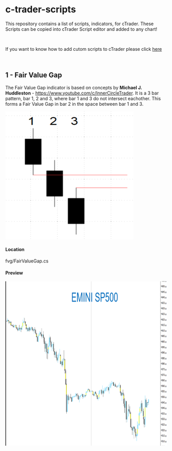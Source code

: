 # c-trader-scripts
This repository contains a list of scripts, indicators, for cTrader. These Scripts can be copied into cTrader Script editor and added to any chart!

</br>

If you want to know how to add cutom scripts to cTrader please click [here](https://github.com/bardurt/c-trader-scripts/blob/main/help/tutorial.md)

</br>


## 1 - Fair Value Gap
The Fair Value Gap indicator is based on concepts by <b>Michael J. Huddleston</b> - https://www.youtube.com/c/InnerCircleTrader. It is a 3 bar pattern, bar 1, 2 and 3, where bar 1 and 3 do not intersect eachother. This forms a Fair Value Gap in bar 2 in the space between bar 1 and 3.

<img src="https://github.com/bardurt/c-trader-scripts/blob/main/fvg/fvg.png" width="400" height="400">


#### Location
fvg/FairValueGap.cs

#### Preview
<img src="https://github.com/bardurt/c-trader-scripts/blob/main/fvg/fvg_sp500.png" width="512" height="512">
